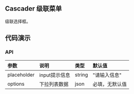 ## Cascader 级联菜单

级联选择框。

## 代码演示

### API

|参数|说明|类型|默认值|
|:---|:----|:---|:------|
|placeholder	|input提示信息|	string	|"请输入信息"|
|options	|下拉列表数据	|json|	必填，无默认值|
